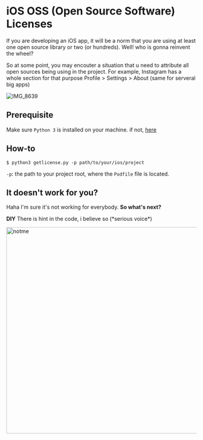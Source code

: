 # iOS OSS (Open Source Software) Licenses 
If you are developing an iOS app, it will be a norm that you are using at least one open source library or two (or hundreds). Well! who is gonna reinvent the wheel? 

So at some point, you may encouter a situation that u need to attribute all open sources being using in the project. For example, Instagram has a whole section for that purpose Profile > Settings > About (same for serveral big apps)

![IMG_8639](https://user-images.githubusercontent.com/27178862/113502779-fe40f100-9560-11eb-9c22-1ef5018707ec.PNG)


## Prerequisite
Make sure `Python 3` is installed on your machine. if not, [here](https://www.python.org/downloads/)

## How-to
```
$ python3 getlicense.py -p path/to/your/ios/project
```
`-p`: the path to your project root, where the `Podfile` file is located. 

## It doesn't work for you? 
Haha I'm sure it's not working for everybody. **So what's next?**

**DIY** There is hint in the code, i believe so (\*serious voice\*)

<img width="547" alt="notme" src="https://user-images.githubusercontent.com/27178862/113502456-0009b500-955f-11eb-89ec-477ca9750677.png">

